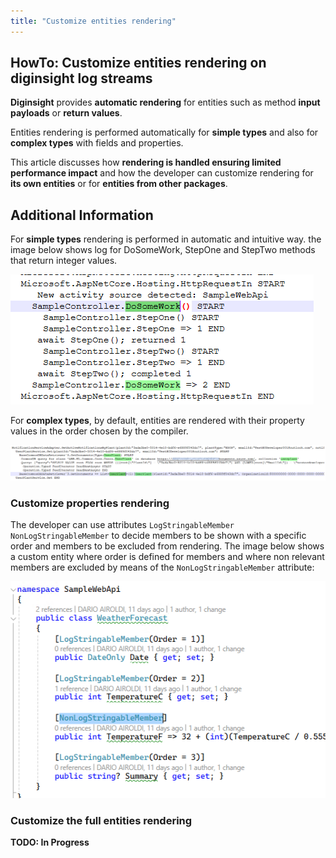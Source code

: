 ```yaml
---
title: "Customize entities rendering"
---
```


## HowTo: Customize entities rendering on diginsight log streams 

__Diginsight__ provides __automatic rendering__ for entities such as method __input payloads__ or __return values__.

Entities rendering is performed automatically for __simple types__ and also for __complex types__ with fields and properties.

This article discusses how __rendering is handled ensuring limited performance impact__ and how the developer can customize rendering for __its own entities__ or for __entities from other packages__. 


## Additional Information
For __simple types__ rendering is performed in automatic and intuitive way.
the image below shows log for DoSomeWork, StepOne and StepTwo methods that return integer values.

![alt text](<13.00 - Customize entities rendering on diginsight log streams/001 - simple log.png>)

For __complex types__, by default, entities are rendered with their property values in the order chosen by the compiler.

![alt text](<13.00 - Customize entities rendering on diginsight log streams/002.01 - complex log with entities.png>)

### Customize properties rendering
The developer can use attributes `LogStringableMember` `NonLogStringableMember` to decide members to be shown with a specific order and members to be excluded from rendering.
The image below shows a custom entity where order is defined for members and where non relevant members are excluded by means of the `NonLogStringableMember` attribute:

![alt text](<13.00 - Customize entities rendering on diginsight log streams/003 - entity with custom rendering defined by LogStringable attributes.png>)

### Customize the full entities rendering

__TODO: In Progress__

